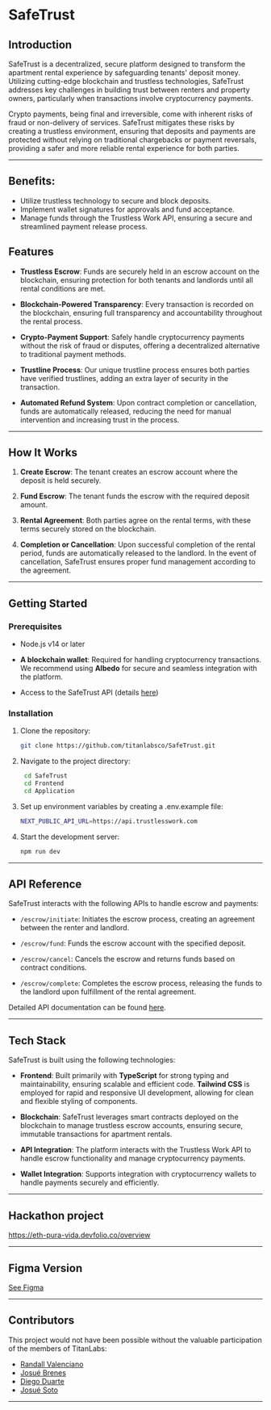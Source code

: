 # SafeTrust

## Introduction

SafeTrust is a decentralized, secure platform designed to transform the apartment rental experience by safeguarding tenants' deposit money. Utilizing cutting-edge blockchain and trustless technologies, SafeTrust addresses key challenges in building trust between renters and property owners, particularly when transactions involve cryptocurrency payments.

Crypto payments, being final and irreversible, come with inherent risks of fraud or non-delivery of services. SafeTrust mitigates these risks by creating a trustless environment, ensuring that deposits and payments are protected without relying on traditional chargebacks or payment reversals, providing a safer and more reliable rental experience for both parties.

---
## Benefits: 

- Utilize trustless technology to secure and block deposits.
- Implement wallet signatures for approvals and fund acceptance.
- Manage funds through the Trustless Work API, ensuring a secure and streamlined payment release process.


## Features

- **Trustless Escrow**: Funds are securely held in an escrow account on the blockchain, ensuring protection for both tenants and landlords until all rental conditions are met.
- **Blockchain-Powered Transparency**: Every transaction is recorded on the blockchain, ensuring full transparency and accountability throughout the rental process.

- **Crypto-Payment Support**: Safely handle cryptocurrency payments without the risk of fraud or disputes, offering a decentralized alternative to traditional payment methods.
- **Trustline Process**: Our unique trustline process ensures both parties have verified trustlines, adding an extra layer of security in the transaction.
- **Automated Refund System**: Upon contract completion or cancellation, funds are automatically released, reducing the need for manual intervention and increasing trust in the process.

---

## How It Works

1. **Create Escrow**: The tenant creates an escrow account where the deposit is held securely.

2. **Fund Escrow**: The tenant funds the escrow with the required deposit amount.

3. **Rental Agreement**: Both parties agree on the rental terms, with these terms securely stored on the blockchain.

4. **Completion or Cancellation**: Upon successful completion of the rental period, funds are automatically released to the landlord. In the event of cancellation, SafeTrust ensures proper fund management according to the agreement.

---

## Getting Started

### Prerequisites

- Node.js v14 or later
- **A blockchain wallet**: Required for handling cryptocurrency transactions. We recommend using **Albedo** for secure and seamless integration with the platform.

- Access to the SafeTrust API (details [here](https://docs.trustlesswork.com/trustless-work))

### Installation

1. Clone the repository:

   ```bash
   git clone https://github.com/titanlabsco/SafeTrust.git
   ```

2. Navigate to the project directory:

   ```bash
    cd SafeTrust
    cd Frontend
    cd Application
   ```

3. Set up environment variables by creating a .env.example file:

   ```bash
   NEXT_PUBLIC_API_URL=https://api.trustlesswork.com
   ```

4. Start the development server:

   ```bash
   npm run dev
   ```

---

## API Reference

SafeTrust interacts with the following APIs to handle escrow and payments:

- `/escrow/initiate`: Initiates the escrow process, creating an agreement between the renter and landlord.

- `/escrow/fund`: Funds the escrow account with the specified deposit.

- `/escrow/cancel`: Cancels the escrow and returns funds based on contract conditions.

- `/escrow/complete`: Completes the escrow process, releasing the funds to the landlord upon fulfillment of the rental agreement.

Detailed API documentation can be found [here](https://docs.trustlesswork.com/trustless-work/api-reference).

---

## Tech Stack

SafeTrust is built using the following technologies:

- **Frontend**: Built primarily with **TypeScript** for strong typing and maintainability, ensuring scalable and efficient code. **Tailwind CSS** is employed for rapid and responsive UI development, allowing for clean and flexible styling of components.

- **Blockchain**: SafeTrust leverages smart contracts deployed on the blockchain to manage trustless escrow accounts, ensuring secure, immutable transactions for apartment rentals.

- **API Integration**: The platform interacts with the Trustless Work API to handle escrow functionality and manage cryptocurrency payments.

- **Wallet Integration**: Supports integration with cryptocurrency wallets to handle payments securely and efficiently.

---

## Hackathon project 
https://eth-pura-vida.devfolio.co/overview

---

## Figma Version
[See Figma](https://www.figma.com/design/CVg9hoim0f1FIlozIar7ZZ/SafeTrust?node-id=0-1&node-type=canvas&t=LCzPmGeJfVxCMWTT-0)

---
## Contributors

This project would not have been possible without the valuable participation of the members of TitanLabs:

- [Randall Valenciano](https://github.com/rvalenciano)
- [Josué Brenes](https://github.com/brolag)
- [Diego Duarte ](https://github.com/diegoTech14)
- [Josué Soto](https://github.com/sotoJ24)

---
